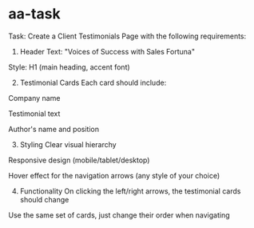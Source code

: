 # aa-task
Task:
Create a Client Testimonials Page with the following requirements:

1) Header
Text: "Voices of Success with Sales Fortuna"

Style: H1 (main heading, accent font)

2) Testimonial Cards
Each card should include:

Company name

Testimonial text

Author's name and position

3) Styling
Clear visual hierarchy

Responsive design (mobile/tablet/desktop)

Hover effect for the navigation arrows (any style of your choice)

4) Functionality
On clicking the left/right arrows, the testimonial cards should change

Use the same set of cards, just change their order when navigating